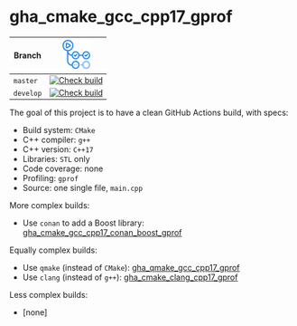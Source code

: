 # gha_cmake_gcc_cpp17_gprof

Branch   |[![GitHub Actions logo](pics/GitHubActions.png)](https://github.com/richelbilderbeek/gha_cmake_gcc_cpp17_gprof/actions)
---------|-------------------------------------------------------------------------------------------------------------------------------------------------------------------------------------------------------------------------------------------
`master` |[![Check build](https://github.com/richelbilderbeek/gha_cmake_gcc_cpp17_gprof/actions/workflows/check_build.yml/badge.svg?branch=master)](https://github.com/richelbilderbeek/gha_cmake_gcc_cpp17_gprof/actions/workflows/check_build.yml)
`develop`|[![Check build](https://github.com/richelbilderbeek/gha_cmake_gcc_cpp17_gprof/actions/workflows/check_build.yml/badge.svg?branch=develop)](https://github.com/richelbilderbeek/gha_cmake_gcc_cpp17_gprof/actions/workflows/check_build.yml)

The goal of this project is to have a clean GitHub Actions build, with specs:

 * Build system: `CMake`
 * C++ compiler: `g++`
 * C++ version: `C++17`
 * Libraries: `STL` only
 * Code coverage: none
 * Profiling: `gprof`
 * Source: one single file, `main.cpp`

More complex builds:

 * Use `conan` to add a Boost library: [gha_cmake_gcc_cpp17_conan_boost_gprof](https://github.com/richelbilderbeek/gha_cmake_gcc_cpp17_conan_boost_gprof)

Equally complex builds:

 * Use `qmake` (instead of `CMake`): [gha_qmake_gcc_cpp17_gprof](https://github.com/richelbilderbeek/gha_qmake_gcc_cpp17_gprof)
 * Use `clang` (instead of `g++`): [gha_cmake_clang_cpp17_gprof](https://github.com/richelbilderbeek/gha_cmake_clang_cpp17_gprof)

Less complex builds:
 * [none]
 